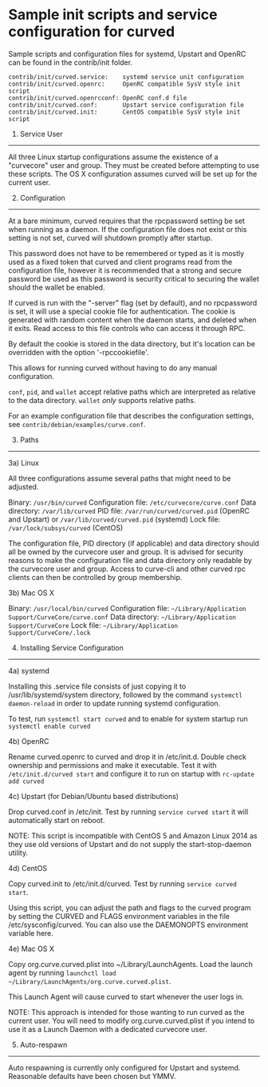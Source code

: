 Sample init scripts and service configuration for curved
==========================================================

Sample scripts and configuration files for systemd, Upstart and OpenRC
can be found in the contrib/init folder.

    contrib/init/curved.service:    systemd service unit configuration
    contrib/init/curved.openrc:     OpenRC compatible SysV style init script
    contrib/init/curved.openrcconf: OpenRC conf.d file
    contrib/init/curved.conf:       Upstart service configuration file
    contrib/init/curved.init:       CentOS compatible SysV style init script

1. Service User
---------------------------------

All three Linux startup configurations assume the existence of a "curvecore" user
and group.  They must be created before attempting to use these scripts.
The OS X configuration assumes curved will be set up for the current user.

2. Configuration
---------------------------------

At a bare minimum, curved requires that the rpcpassword setting be set
when running as a daemon.  If the configuration file does not exist or this
setting is not set, curved will shutdown promptly after startup.

This password does not have to be remembered or typed as it is mostly used
as a fixed token that curved and client programs read from the configuration
file, however it is recommended that a strong and secure password be used
as this password is security critical to securing the wallet should the
wallet be enabled.

If curved is run with the "-server" flag (set by default), and no rpcpassword is set,
it will use a special cookie file for authentication. The cookie is generated with random
content when the daemon starts, and deleted when it exits. Read access to this file
controls who can access it through RPC.

By default the cookie is stored in the data directory, but it's location can be overridden
with the option '-rpccookiefile'.

This allows for running curved without having to do any manual configuration.

`conf`, `pid`, and `wallet` accept relative paths which are interpreted as
relative to the data directory. `wallet` *only* supports relative paths.

For an example configuration file that describes the configuration settings,
see `contrib/debian/examples/curve.conf`.

3. Paths
---------------------------------

3a) Linux

All three configurations assume several paths that might need to be adjusted.

Binary:              `/usr/bin/curved`
Configuration file:  `/etc/curvecore/curve.conf`
Data directory:      `/var/lib/curved`
PID file:            `/var/run/curved/curved.pid` (OpenRC and Upstart) or `/var/lib/curved/curved.pid` (systemd)
Lock file:           `/var/lock/subsys/curved` (CentOS)

The configuration file, PID directory (if applicable) and data directory
should all be owned by the curvecore user and group.  It is advised for security
reasons to make the configuration file and data directory only readable by the
curvecore user and group.  Access to curve-cli and other curved rpc clients
can then be controlled by group membership.

3b) Mac OS X

Binary:              `/usr/local/bin/curved`
Configuration file:  `~/Library/Application Support/CurveCore/curve.conf`
Data directory:      `~/Library/Application Support/CurveCore`
Lock file:           `~/Library/Application Support/CurveCore/.lock`

4. Installing Service Configuration
-----------------------------------

4a) systemd

Installing this .service file consists of just copying it to
/usr/lib/systemd/system directory, followed by the command
`systemctl daemon-reload` in order to update running systemd configuration.

To test, run `systemctl start curved` and to enable for system startup run
`systemctl enable curved`

4b) OpenRC

Rename curved.openrc to curved and drop it in /etc/init.d.  Double
check ownership and permissions and make it executable.  Test it with
`/etc/init.d/curved start` and configure it to run on startup with
`rc-update add curved`

4c) Upstart (for Debian/Ubuntu based distributions)

Drop curved.conf in /etc/init.  Test by running `service curved start`
it will automatically start on reboot.

NOTE: This script is incompatible with CentOS 5 and Amazon Linux 2014 as they
use old versions of Upstart and do not supply the start-stop-daemon utility.

4d) CentOS

Copy curved.init to /etc/init.d/curved. Test by running `service curved start`.

Using this script, you can adjust the path and flags to the curved program by
setting the CURVED and FLAGS environment variables in the file
/etc/sysconfig/curved. You can also use the DAEMONOPTS environment variable here.

4e) Mac OS X

Copy org.curve.curved.plist into ~/Library/LaunchAgents. Load the launch agent by
running `launchctl load ~/Library/LaunchAgents/org.curve.curved.plist`.

This Launch Agent will cause curved to start whenever the user logs in.

NOTE: This approach is intended for those wanting to run curved as the current user.
You will need to modify org.curve.curved.plist if you intend to use it as a
Launch Daemon with a dedicated curvecore user.

5. Auto-respawn
-----------------------------------

Auto respawning is currently only configured for Upstart and systemd.
Reasonable defaults have been chosen but YMMV.
